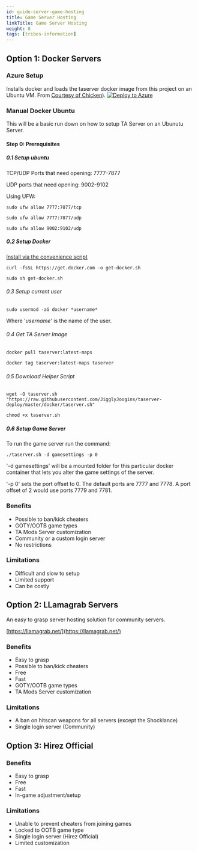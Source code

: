 ```yaml
---
id: guide-server-game-hosting
title: Game Server Hosting
linkTitle: Game Server Hosting
weight: 8
tags: [tribes-information]
---
```

## Option 1: Docker  Servers

### Azure Setup

Installs docker and loads the taserver docker image from this project on an Ubuntu VM. From [Courtesy of Chicken](https://raw.githubusercontent.com/chickenbellyfin/taserver-docker/master/README)).
[![Deploy to Azure](https://aka.ms/deploytoazurebutton)](https://portal.azure.com/#create/Microsoft.Template/uri/https%3A%2F%2Fraw.githubusercontent.com%2Fchickenbellyfin%2Ftaserver-docker%2Fmaster%2Fdeploy%2Fazuredeploy.json)


### Manual Docker Ubuntu
This will be a basic run down on how to setup TA Server on an Ubunutu Server.

#### Step 0: Prerequisites
##### 0.1 Setup ubuntu

TCP/UDP Ports that need opening: 7777-7877

UDP ports that need opening: 9002-9102

Using UFW:

`sudo ufw allow 7777:7877/tcp`

`sudo ufw allow 7777:7877/udp`

`sudo ufw allow 9002:9102/udp`

##### 0.2 Setup Docker
[Install via the convenience script](https://docs.docker.com/engine/install/ubuntu/#install-using-the-convenience-script) 

`curl -fsSL https://get.docker.com -o get-docker.sh`

`sudo sh get-docker.sh`

###### 0.3 Setup current user
`sudo usermod -aG docker *username*`

Where '*username*' is the name of the user.

###### 0.4 Get TA Server Image
`docker pull taserver:latest-maps`

`docker tag taserver:latest-maps taserver`

###### 0.5 Download Helper Script
`wget -O taserver.sh "https://raw.githubusercontent.com/JigglyJoogins/taserver-deploy/master/docker/taserver.sh"`

`chmod +x taserver.sh`

##### 0.6 Setup Game Server
To run the game server run the command:

`./taserver.sh -d gamesettings -p 0`

'-d gamesettings' will be a mounted folder for this particular docker container that lets you alter the game settings of the server.

'-p 0' sets the port offset to 0. 
The default ports are 7777 and 7778. 
A port offset of 2 would use ports 7779 and 7781.

### Benefits
- Possible to ban/kick cheaters
- GOTY/OOTB game types
- TA Mods Server customization
- Community or a custom login server
- No restrictions

### Limitations
- Difficult and slow to setup
- Limited support
- Can be costly

## Option 2: LLamagrab Servers
An easy to grasp server hosting solution for community servers.

[https://llamagrab.net/](https://llamagrab.net/)

### Benefits
- Easy to grasp
- Possible to ban/kick cheaters
- Free
- Fast
- GOTY/OOTB game types
- TA Mods Server customization

### Limitations
- A ban on hitscan weapons for all servers (except the Shocklance)
- Single login server (Community)

## Option 3: Hirez Official

### Benefits
- Easy to grasp
- Free
- Fast
- In-game adjustment/setup

### Limitations
- Unable to prevent cheaters from joining games 
- Locked to OOTB game type
- Single login server (Hirez Official)
- Limited customization